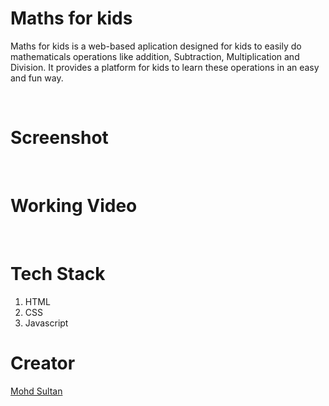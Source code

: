 # Maths for kids

Maths for kids is a web-based aplication designed for kids to easily do mathematicals operations like addition, Subtraction, Multiplication and Division. It provides a platform for kids to learn these operations in an easy and fun way.


<br>

# Screenshot 


<br>

# Working Video


<br>

# Tech Stack
1. HTML
2. CSS
3. Javascript



# Creator
[Mohd Sultan](https://github.com/MohdSultanGit)



